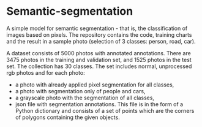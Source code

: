 # Semantic-segmentation

A simple model for semantic segmentation - that is, the classification of images based on pixels. The repository contains the code, training charts and the result in a sample photo (selection of 3 classes: person, road, car).

A dataset consists of 5000 photos with annotated annotations. There are 3475 photos in the training and validation set, and 1525 photos in the test set. The collection has 30 classes. The set includes normal, unprocessed rgb photos and for each photo:

- a photo with already applied pixel segmentation for all classes,
- a photo with segmentation only of people and cars,
- a grayscale photo with the segmentation of all classes,
- json file with segmentation annotations. This file is in the form of a Python dictionary and consists of a set of points which are the corners of polygons containing the given objects.
